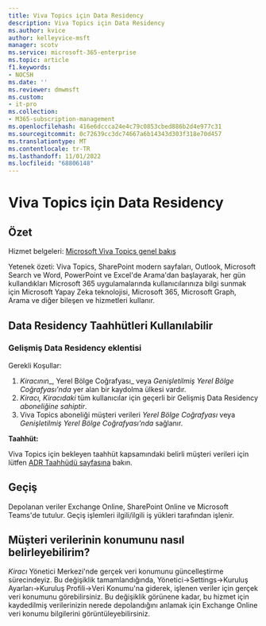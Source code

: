 ```yaml
---
title: Viva Topics için Data Residency
description: Viva Topics için Data Residency
ms.author: kvice
author: kelleyvice-msft
manager: scotv
ms.service: microsoft-365-enterprise
ms.topic: article
f1.keywords:
- NOCSH
ms.date: ''
ms.reviewer: dmwmsft
ms.custom:
- it-pro
ms.collection:
- M365-subscription-management
ms.openlocfilehash: 416e6dccca24e4c79c0853cbed886b2d4e977c31
ms.sourcegitcommit: 0c72639cc3dc74667a6b14343d303f318e70d457
ms.translationtype: MT
ms.contentlocale: tr-TR
ms.lasthandoff: 11/01/2022
ms.locfileid: "68806148"
---
```

# <a name="data-residency-for-viva-topics"></a>Viva Topics için Data Residency

## <a name="summary"></a>Özet

Hizmet belgeleri: [Microsoft Viva Topics genel bakış](/viva/topics/topic-experiences-overview)

Yetenek özeti: Viva Topics, SharePoint modern sayfaları, Outlook, Microsoft Search ve Word, PowerPoint ve Excel'de Arama'dan başlayarak, her gün kullandıkları Microsoft 365 uygulamalarında kullanıcılarınıza bilgi sunmak için Microsoft Yapay Zeka teknolojisi, Microsoft 365, Microsoft Graph, Arama ve diğer bileşen ve hizmetleri kullanır.

## <a name="data-residency-commitments-available"></a>Data Residency Taahhütleri Kullanılabilir

### <a name="advanced-data-residency-add-on"></a>Gelişmiş Data Residency eklentisi

Gerekli Koşullar:

1. _Kiracının__, Yerel Bölge Coğrafyası_ veya _Genişletilmiş Yerel Bölge Coğrafyası'nda_ yer alan bir kaydolma ülkesi vardır.
1. _Kiracı, Kiracıdaki_ tüm kullanıcılar için geçerli bir Gelişmiş Data Residency _aboneliğine sahiptir_.
1. Viva Topics aboneliği müşteri verileri _Yerel Bölge Coğrafyası_ veya _Genişletilmiş Yerel Bölge Coğrafyası'nda_ sağlanır.

**Taahhüt:**

Viva Topics için bekleyen taahhüt kapsamındaki belirli müşteri verileri için lütfen [ADR Taahhüdü sayfasına](m365-dr-commitments.md#viva-topics) bakın.

## <a name="migration"></a>Geçiş

Depolanan veriler Exchange Online, SharePoint Online ve Microsoft Teams'de tutulur.  Geçiş işlemleri ilgili/ilgili iş yükleri tarafından işlenir.

## <a name="how-can-i-determine-customer-data-location"></a>Müşteri verilerinin konumunu nasıl belirleyebilirim?

_Kiracı_ Yönetici Merkezi'nde gerçek veri konumunu güncelleştirme sürecindeyiz.  Bu değişiklik tamamlandığında, Yönetici->Settings->Kuruluş Ayarları->Kuruluş Profili->Veri Konumu'na giderek, işlenen veriler için gerçek veri konumunu görebilirsiniz.  Bu değişiklik görünene kadar, bu hizmet için kaydedilmiş verilerinizin nerede depolandığını anlamak için Exchange Online veri konumu bilgilerini görüntüleyebilirsiniz.
